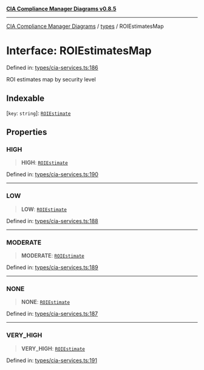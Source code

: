 [**CIA Compliance Manager Diagrams v0.8.5**](../../README.md)

***

[CIA Compliance Manager Diagrams](../../modules.md) / [types](../README.md) / ROIEstimatesMap

# Interface: ROIEstimatesMap

Defined in: [types/cia-services.ts:186](https://github.com/Hack23/cia-compliance-manager/blob/4f2006283e1cd56feb8daea1f810b2bc8c1b1d1b/src/types/cia-services.ts#L186)

ROI estimates map by security level

## Indexable

\[`key`: `string`\]: [`ROIEstimate`](ROIEstimate.md)

## Properties

### HIGH

> **HIGH**: [`ROIEstimate`](ROIEstimate.md)

Defined in: [types/cia-services.ts:190](https://github.com/Hack23/cia-compliance-manager/blob/4f2006283e1cd56feb8daea1f810b2bc8c1b1d1b/src/types/cia-services.ts#L190)

***

### LOW

> **LOW**: [`ROIEstimate`](ROIEstimate.md)

Defined in: [types/cia-services.ts:188](https://github.com/Hack23/cia-compliance-manager/blob/4f2006283e1cd56feb8daea1f810b2bc8c1b1d1b/src/types/cia-services.ts#L188)

***

### MODERATE

> **MODERATE**: [`ROIEstimate`](ROIEstimate.md)

Defined in: [types/cia-services.ts:189](https://github.com/Hack23/cia-compliance-manager/blob/4f2006283e1cd56feb8daea1f810b2bc8c1b1d1b/src/types/cia-services.ts#L189)

***

### NONE

> **NONE**: [`ROIEstimate`](ROIEstimate.md)

Defined in: [types/cia-services.ts:187](https://github.com/Hack23/cia-compliance-manager/blob/4f2006283e1cd56feb8daea1f810b2bc8c1b1d1b/src/types/cia-services.ts#L187)

***

### VERY\_HIGH

> **VERY\_HIGH**: [`ROIEstimate`](ROIEstimate.md)

Defined in: [types/cia-services.ts:191](https://github.com/Hack23/cia-compliance-manager/blob/4f2006283e1cd56feb8daea1f810b2bc8c1b1d1b/src/types/cia-services.ts#L191)
